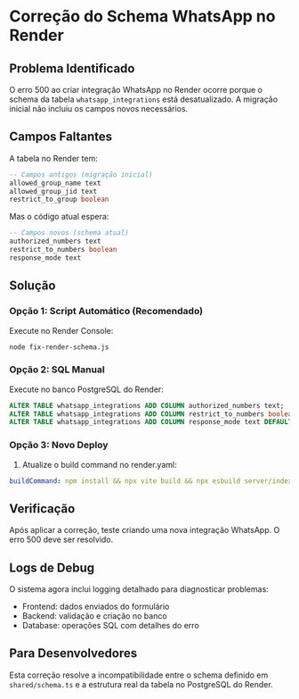 # Correção do Schema WhatsApp no Render

## Problema Identificado

O erro 500 ao criar integração WhatsApp no Render ocorre porque o schema da tabela `whatsapp_integrations` está desatualizado. A migração inicial não incluiu os campos novos necessários.

## Campos Faltantes

A tabela no Render tem:
```sql
-- Campos antigos (migração inicial)
allowed_group_name text
allowed_group_jid text  
restrict_to_group boolean
```

Mas o código atual espera:
```sql
-- Campos novos (schema atual)
authorized_numbers text
restrict_to_numbers boolean
response_mode text
```

## Solução

### Opção 1: Script Automático (Recomendado)

Execute no Render Console:
```bash
node fix-render-schema.js
```

### Opção 2: SQL Manual

Execute no banco PostgreSQL do Render:
```sql
ALTER TABLE whatsapp_integrations ADD COLUMN authorized_numbers text;
ALTER TABLE whatsapp_integrations ADD COLUMN restrict_to_numbers boolean DEFAULT true NOT NULL;
ALTER TABLE whatsapp_integrations ADD COLUMN response_mode text DEFAULT 'individual' NOT NULL;
```

### Opção 3: Novo Deploy

1. Atualize o build command no render.yaml:
```yaml
buildCommand: npm install && npx vite build && npx esbuild server/index.ts --platform=node --packages=external --bundle --format=esm --outdir=dist && node fix-render-schema.js
```

## Verificação

Após aplicar a correção, teste criando uma nova integração WhatsApp. O erro 500 deve ser resolvido.

## Logs de Debug

O sistema agora inclui logging detalhado para diagnosticar problemas:
- Frontend: dados enviados do formulário
- Backend: validação e criação no banco
- Database: operações SQL com detalhes do erro

## Para Desenvolvedores

Esta correção resolve a incompatibilidade entre o schema definido em `shared/schema.ts` e a estrutura real da tabela no PostgreSQL do Render.